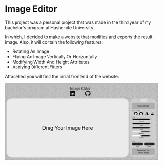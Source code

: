 # Image Editor

This project was a personal project that was made in the third year of my bachelor's program at Hashemite University.

In which, I decided to make a website that modifies and exports the result image. Also, it will contain the following features:

 - Rotating An Image
 - Fliping An Image Vertically Or Horizontally
 - Modifying Width And Height Attributes
 - Applying Different Filters

Attacehed you will find the initial frontend of the website:

![ImageEditor.png](Images/ImageEditor.png)